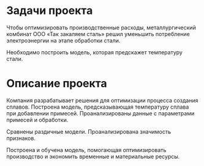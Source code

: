 # Задачи проекта

Чтобы оптимизировать производственные расходы, металлургический комбинат ООО «Так закаляем сталь» решил уменьшить потребление электроэнергии на этапе обработки стали. 

Необходимо построить модель, которая предскажет температуру стали.

# Описание проекта

Компания разрабатывает решения для оптимизации процесса создания сплавов.
Построена модель, предсказывающая температуру сплава при добавлении примесей. Проанализированы данные с параметрами примесей и обработки.

Сравнены раздичные модели. Проанализирована значимость признаков.

Построена и обучена модель, помогающая оптимизировать производство и экономить временные и материальные ресурсы.
